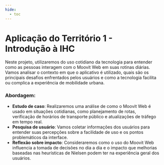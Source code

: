 ```yaml
---
hide:
  - toc
---
```


# Aplicação do Território 1 - Introdução à IHC

Neste projeto, utilizaremos do uso cotidiano da tecnologia para entender como as pessoas interagem com o Moovit Web em suas rotinas diárias. Vamos analisar o contexto em que o aplicativo é utilizado, quais são os principais desafios enfrentados pelos usuários e como a tecnologia facilita ou complica a experiência de mobilidade urbana.

### Abordagem:
- **Estudo de caso**: Realizaremos uma análise de como o Moovit Web é usado em situações cotidianas, como planejamento de rotas, verificação de horários de transporte público e atualizações de tráfego em tempo real.
- **Pesquisa de usuário**: Vamos coletar informações dos usuários para entender suas percepções sobre a facilidade de uso e os pontos problemáticos da interface.
- **Reflexão sobre impacto**: Consideraremos como o uso do Moovit Web influencia a tomada de decisões no dia a dia e o impacto que melhorias baseadas nas heurísticas de Nielsen podem ter na experiência geral dos usuários.